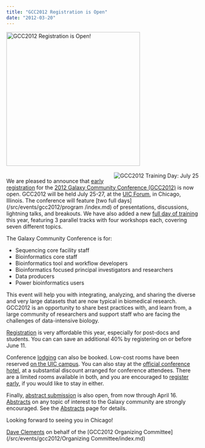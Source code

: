 ```yaml
---
title: "GCC2012 Registration is Open"
date: "2012-03-20"
---
```

<div class='right'><a href='/src/events/gcc2012/register/index.md'><img src="/src/images/galaxy-logos/GCC2012LogoWide400.png" alt="GCC2012 Registration is Open!" width="350" /></a><br /><br /><a href='/src/events/gcc2012/training-day/index.md'><img src="/src/images/galaxy-logos/GCC2012TrainingDayLogo.png" alt="GCC2012 Training Day: July 25" align="right" /></a></div>

We are pleased to announce that [early registration](/src/events/gcc2012/register/index.md) for the [2012 Galaxy Community Conference (GCC2012)](/src/events/gcc2012/index.md) is now open.  GCC2012 will be held July 25-27, at the [UIC Forum](http://www.uic.edu/depts/uicforum/), in Chicago, Illinois.  The conference will feature [two full days](/src/events/gcc2012/program /index.md) of presentations, discussions, lightning talks, and breakouts.  We have also added a new [full day of training](/src/events/gcc2012/training-day/index.md) this year, featuring 3 parallel tracks with four workshops each, covering seven different topics.

The Galaxy Community Conference is for:
* Sequencing core facility staff
* Bioinformatics core staff
* Bioinformatics tool and workflow developers
* Bioinformatics focused principal investigators and researchers
* Data producers
* Power bioinformatics users 

This event will help you with integrating, analyzing, and sharing the diverse and very large datasets that are now typical in biomedical research.  GCC2012 is an opportunity to share best practices with, and learn from, a large community of researchers and support staff who are facing the challenges of data-intensive biology. 

[Registration](/src/events/gcc2012/register/index.md) is very affordable this year, especially for post-docs and students. You can can save an additional 40% by registering on or before June 11.  

Conference [lodging](/src/events/gcc2012/logistics/index.md#lodging) can also be booked.  Low-cost rooms have been reserved [on the UIC campus](/src/events/gcc2012/logistics/index.md#james-stuckel-towers).  You can also stay at the [official conference hotel](/src/events/gcc2012/logistics/index.md#crowne-plaza-chicago-metro-downtown), at a substantial discount arranged for conference attendees.  There are a limited rooms available in both, and you are encouraged to [register early](/src/events/gcc2012/register/index.md), if you would like to stay in either.

Finally, [abstract submission](/src/events/gcc2012/abstracts/index.md) is also open, from now through April 16.  [Abstracts](/src/events/gcc2012/abstracts/index.md) on any topic of interest to the Galaxy community are strongly encouraged.  See the [Abstracts](/src/events/gcc2012/abstracts/index.md) page for details.

Looking forward to seeing you in Chicago!

[Dave Clements](/src/people/dave-clements/index.md) on behalf of the [GCC2012 Organizing Committee](/src/events/gcc2012/Organizing Committee/index.md)
